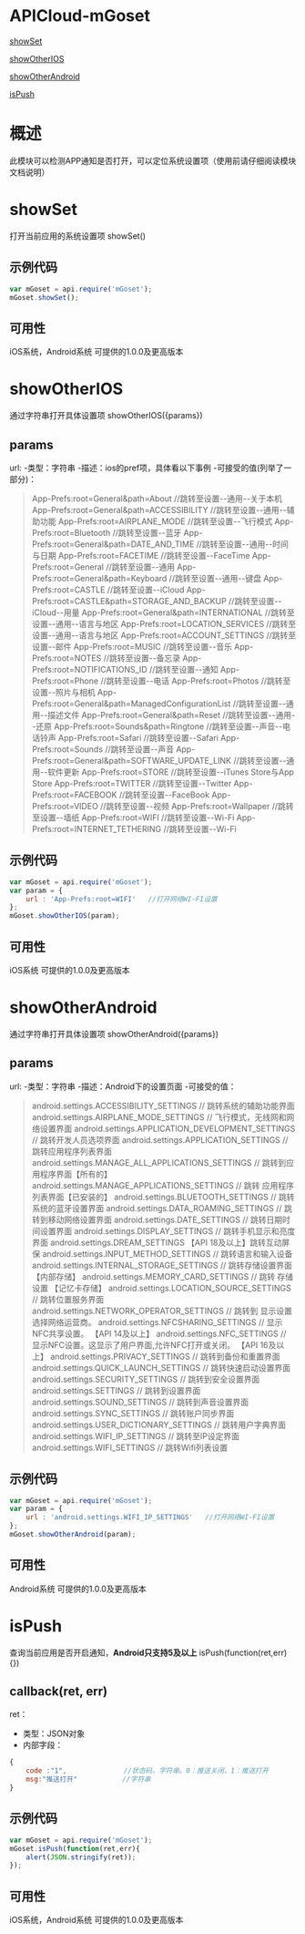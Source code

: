 # APICloud-mGoset

<div class="outline">

[showSet](#a0)

[showOtherIOS](#a1)

[showOtherAndroid](#a2)

[isPush](#a3)

</div>

# **概述**

此模块可以检测APP通知是否打开，可以定位系统设置项（使用前请仔细阅读模块文档说明）

<div id="a0"></div>

# **showSet**

打开当前应用的系统设置项
showSet()

## 示例代码

```js
var mGoset = api.require('mGoset');
mGoset.showSet();
```

## 可用性

iOS系统，Android系统
可提供的1.0.0及更高版本

<div id="a1"></div>

# **showOtherIOS**

通过字符串打开具体设置项
showOtherIOS({params})

## params

url:
-类型：字符串
-描述：ios的pref项，具体看以下事例
-可接受的值(列举了一部分)： 

> App-Prefs:root=General&path=About  //跳转至设置--通用--关于本机
App-Prefs:root=General&path=ACCESSIBILITY  //跳转至设置--通用--辅助功能
App-Prefs:root=AIRPLANE_MODE  //跳转至设置--飞行模式
> App-Prefs:root=Bluetooth  //跳转至设置--蓝牙
> App-Prefs:root=General&path=DATE_AND_TIME  //跳转至设置--通用--时间与日期
> App-Prefs:root=FACETIME  //跳转至设置--FaceTime
> App-Prefs:root=General   //跳转至设置--通用
> App-Prefs:root=General&path=Keyboard   //跳转至设置--通用--键盘
> App-Prefs:root=CASTLE   //跳转至设置--iCloud
> App-Prefs:root=CASTLE&path=STORAGE_AND_BACKUP  //跳转至设置--iCloud--用量
> App-Prefs:root=General&path=INTERNATIONAL  //跳转至设置--通用--语言与地区
> App-Prefs:root=LOCATION_SERVICES  //跳转至设置--通用--语言与地区
> App-Prefs:root=ACCOUNT_SETTINGS  //跳转至设置--邮件
> App-Prefs:root=MUSIC   //跳转至设置--音乐
> App-Prefs:root=NOTES  //跳转至设置--备忘录
> App-Prefs:root=NOTIFICATIONS_ID   //跳转至设置--通知
> App-Prefs:root=Phone   //跳转至设置--电话
> App-Prefs:root=Photos   //跳转至设置--照片与相机
> App-Prefs:root=General&path=ManagedConfigurationList  //跳转至设置--通用--描述文件
> App-Prefs:root=General&path=Reset  //跳转至设置--通用--还原
> App-Prefs:root=Sounds&path=Ringtone  //跳转至设置--声音--电话铃声
> App-Prefs:root=Safari  //跳转至设置--Safari
> App-Prefs:root=Sounds  //跳转至设置--声音
> App-Prefs:root=General&path=SOFTWARE_UPDATE_LINK  //跳转至设置--通用--软件更新
> App-Prefs:root=STORE  //跳转至设置--iTunes Store与App Store
> App-Prefs:root=TWITTER  //跳转至设置--Twitter
> App-Prefs:root=FACEBOOK  //跳转至设置--FaceBook
> App-Prefs:root=VIDEO  //跳转至设置--视频
> App-Prefs:root=Wallpaper  //跳转至设置--墙纸
> App-Prefs:root=WIFI  //跳转至设置--Wi-Fi
> App-Prefs:root=INTERNET_TETHERING  //跳转至设置--Wi-Fi

## 示例代码

```js
var mGoset = api.require('mGoset');
var param = {
    url : 'App-Prefs:root=WIFI'   //打开网络WI-FI设置
};
mGoset.showOtherIOS(param);
```

## 可用性

iOS系统
可提供的1.0.0及更高版本

<div id="a2"></div>

# **showOtherAndroid**

通过字符串打开具体设置项
showOtherAndroid({params})

## params

url:
-类型：字符串
-描述：Android下的设置页面
-可接受的值： 

> android.settings.ACCESSIBILITY_SETTINGS  // 跳转系统的辅助功能界面
> android.settings.AIRPLANE_MODE_SETTINGS  // 飞行模式，无线网和网络设置界面
> android.settings.APPLICATION_DEVELOPMENT_SETTINGS  // 跳转开发人员选项界面
> android.settings.APPLICATION_SETTINGS   // 跳转应用程序列表界面
> android.settings.MANAGE_ALL_APPLICATIONS_SETTINGS // 跳转到应用程序界面【所有的】
> android.settings.MANAGE_APPLICATIONS_SETTINGS  // 跳转 应用程序列表界面【已安装的】
> android.settings.BLUETOOTH_SETTINGS   // 跳转系统的蓝牙设置界面
> android.settings.DATA_ROAMING_SETTINGS   // 跳转到移动网络设置界面
> android.settings.DATE_SETTINGS   // 跳转日期时间设置界面
> android.settings.DISPLAY_SETTINGS   // 跳转手机显示和亮度界面
> android.settings.DREAM_SETTINGS 【API 18及以上】跳转互动屏保
> android.settings.INPUT_METHOD_SETTINGS   // 跳转语言和输入设备
> android.settings.INTERNAL_STORAGE_SETTINGS // 跳转存储设置界面【内部存储】
> android.settings.MEMORY_CARD_SETTINGS   // 跳转 存储设置 【记忆卡存储】
> android.settings.LOCATION_SOURCE_SETTINGS   // 跳转位置服务界面
> android.settings.NETWORK_OPERATOR_SETTINGS   // 跳转到 显示设置选择网络运营商。
> android.settings.NFCSHARING_SETTINGS   // 显示NFC共享设置。 【API 14及以上】
> android.settings.NFC_SETTINGS   // 显示NFC设置。这显示了用户界面,允许NFC打开或关闭。 【API 16及以上】
> android.settings.PRIVACY_SETTINGS   // 跳转到备份和重置界面
> android.settings.QUICK_LAUNCH_SETTINGS   // 跳转快速启动设置界面
> android.settings.SECURITY_SETTINGS   // 跳转到安全设置界面
> android.settings.SETTINGS   // 跳转到设置界面
> android.settings.SOUND_SETTINGS // 跳转到声音设置界面
> android.settings.SYNC_SETTINGS   // 跳转账户同步界面
> android.settings.USER_DICTIONARY_SETTINGS   // 跳转用户字典界面
> android.settings.WIFI_IP_SETTINGS   // 跳转至IP设定界面
> android.settings.WIFI_SETTINGS   // 跳转Wifi列表设置

## 示例代码

```js
var mGoset = api.require('mGoset');
var param = {
    url : 'android.settings.WIFI_IP_SETTINGS'   //打开网络WI-FI设置
};
mGoset.showOtherAndroid(param);
```

## 可用性

Android系统
可提供的1.0.0及更高版本

<div id="a3"></div>

# **isPush**

查询当前应用是否开启通知，**Android只支持5及以上**
isPush(function(ret,err){})

## callback(ret, err)

ret：

- 类型：JSON对象
- 内部字段：

```js
{
    code :"1",              //状态码，字符串。0：推送关闭，1：推送打开
    msg:"推送打开"           //字符串
}
```

## 示例代码

```js
var mGoset = api.require('mGoset');
mGoset.isPush(function(ret,err){
    alert(JSON.stringify(ret));
});
```

## 可用性

iOS系统，Android系统
可提供的1.0.0及更高版本


